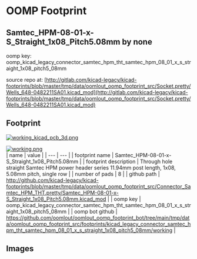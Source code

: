 # OOMP Footprint  
## Samtec_HPM-08-01-x-S_Straight_1x08_Pitch5.08mm  by none  
  
oomp key: oomp_kicad_legacy_connector_samtec_hpm_tht_samtec_hpm_08_01_x_s_straight_1x08_pitch5_08mm  
  
source repo at: [http://gitlab.com/kicad-legacy/kicad-footprints/blob/master/tmp/data/oomlout_oomp_footprint_src/Socket.pretty/Wells_648-0482211SA01.kicad_mod](http://gitlab.com/kicad-legacy/kicad-footprints/blob/master/tmp/data/oomlout_oomp_footprint_src/Socket.pretty/Wells_648-0482211SA01.kicad_mod)  
## Footprint  
  
[![working_kicad_pcb_3d.png](working_kicad_pcb_3d_600.png)](working_kicad_pcb_3d.png)  
  
[![working.png](working_600.png)](working.png)  
| name | value | 
| --- | --- | 
| footprint name | Samtec_HPM-08-01-x-S_Straight_1x08_Pitch5.08mm | 
| footprint description | Through hole straight Samtec HPM power header series 11.94mm post length, 1x08, 5.08mm pitch, single row | 
| number of pads | 8 | 
| github path | http://github.com/kicad-legacy/kicad-footprints/blob/master/tmp/data/oomlout_oomp_footprint_src/Connector_Samtec_HPM_THT.pretty/Samtec_HPM-08-01-x-S_Straight_1x08_Pitch5.08mm.kicad_mod | 
| oomp key | oomp_kicad_legacy_connector_samtec_hpm_tht_samtec_hpm_08_01_x_s_straight_1x08_pitch5_08mm | 
| oomp bot github | https://github.com/oomlout/oomlout_oomp_footprint_bot/tree/main/tmp/data/oomlout_oomp_footprint_src/footprints/kicad_legacy_connector_samtec_hpm_tht_samtec_hpm_08_01_x_s_straight_1x08_pitch5_08mm/working | 
## Images  
